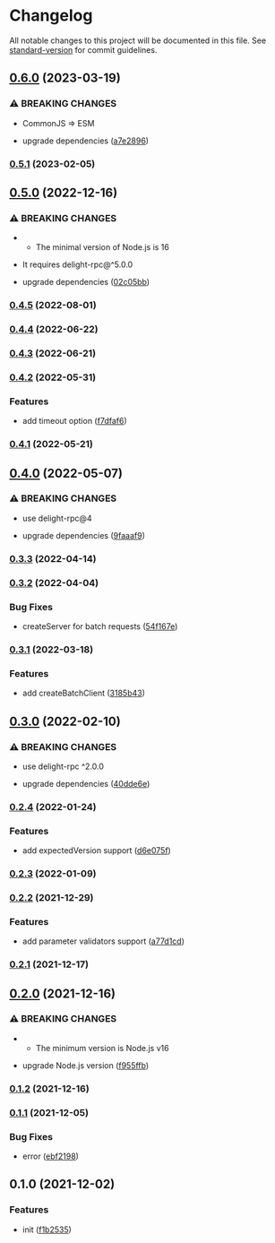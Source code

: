 # Changelog

All notable changes to this project will be documented in this file. See [standard-version](https://github.com/conventional-changelog/standard-version) for commit guidelines.

## [0.6.0](https://github.com/delight-rpc/native-websocket/compare/v0.5.1...v0.6.0) (2023-03-19)


### ⚠ BREAKING CHANGES

* CommonJS => ESM

* upgrade dependencies ([a7e2896](https://github.com/delight-rpc/native-websocket/commit/a7e2896f4a688d6ed29f2e04c2eb22e80de39bdc))

### [0.5.1](https://github.com/delight-rpc/native-websocket/compare/v0.5.0...v0.5.1) (2023-02-05)

## [0.5.0](https://github.com/delight-rpc/native-websocket/compare/v0.4.5...v0.5.0) (2022-12-16)


### ⚠ BREAKING CHANGES

* - The minimal version of Node.js is 16
- It requires delight-rpc@^5.0.0

* upgrade dependencies ([02c05bb](https://github.com/delight-rpc/native-websocket/commit/02c05bba37dd537d721286df90ae1330e87320d5))

### [0.4.5](https://github.com/delight-rpc/native-websocket/compare/v0.4.4...v0.4.5) (2022-08-01)

### [0.4.4](https://github.com/delight-rpc/native-websocket/compare/v0.4.3...v0.4.4) (2022-06-22)

### [0.4.3](https://github.com/delight-rpc/websocket-browser/compare/v0.4.2...v0.4.3) (2022-06-21)

### [0.4.2](https://github.com/delight-rpc/websocket-browser/compare/v0.4.1...v0.4.2) (2022-05-31)


### Features

* add timeout option ([f7dfaf6](https://github.com/delight-rpc/websocket-browser/commit/f7dfaf6c65d4b3e687e7bf93cfb9d1c5b88df6dc))

### [0.4.1](https://github.com/delight-rpc/websocket-browser/compare/v0.4.0...v0.4.1) (2022-05-21)

## [0.4.0](https://github.com/delight-rpc/websocket-browser/compare/v0.3.3...v0.4.0) (2022-05-07)


### ⚠ BREAKING CHANGES

* use delight-rpc@4

* upgrade dependencies ([9faaaf9](https://github.com/delight-rpc/websocket-browser/commit/9faaaf9e20da27143a0cbd241bc7f72b06a0d841))

### [0.3.3](https://github.com/delight-rpc/websocket-browser/compare/v0.3.2...v0.3.3) (2022-04-14)

### [0.3.2](https://github.com/delight-rpc/websocket-browser/compare/v0.3.1...v0.3.2) (2022-04-04)


### Bug Fixes

* createServer for batch requests ([54f167e](https://github.com/delight-rpc/websocket-browser/commit/54f167ebe81ecd4fd02d8b55b79126ba315875f1))

### [0.3.1](https://github.com/delight-rpc/websocket-browser/compare/v0.3.0...v0.3.1) (2022-03-18)


### Features

* add createBatchClient ([3185b43](https://github.com/delight-rpc/websocket-browser/commit/3185b43f3a3295431191f6ac52291db3abecc426))

## [0.3.0](https://github.com/delight-rpc/websocket-browser/compare/v0.2.4...v0.3.0) (2022-02-10)


### ⚠ BREAKING CHANGES

* use delight-rpc ^2.0.0

* upgrade dependencies ([40dde6e](https://github.com/delight-rpc/websocket-browser/commit/40dde6ec0b71d833b0c375700216fbe19fa25828))

### [0.2.4](https://github.com/delight-rpc/websocket-browser/compare/v0.2.3...v0.2.4) (2022-01-24)


### Features

* add expectedVersion support ([d6e075f](https://github.com/delight-rpc/websocket-browser/commit/d6e075f5d30a46d77f08528d40b3aa6421e89bbd))

### [0.2.3](https://github.com/delight-rpc/websocket-browser/compare/v0.2.2...v0.2.3) (2022-01-09)

### [0.2.2](https://github.com/delight-rpc/websocket-browser/compare/v0.2.1...v0.2.2) (2021-12-29)


### Features

* add parameter validators support ([a77d1cd](https://github.com/delight-rpc/websocket-browser/commit/a77d1cd266a77431dc4532af8c88f1c8177349a2))

### [0.2.1](https://github.com/delight-rpc/websocket-browser/compare/v0.2.0...v0.2.1) (2021-12-17)

## [0.2.0](https://github.com/delight-rpc/websocket-browser/compare/v0.1.2...v0.2.0) (2021-12-16)


### ⚠ BREAKING CHANGES

* - The minimum version is Node.js v16

* upgrade Node.js version ([f955ffb](https://github.com/delight-rpc/websocket-browser/commit/f955ffb1cf50b09f59177d2bc363ea8ea000dc46))

### [0.1.2](https://github.com/delight-rpc/websocket-browser/compare/v0.1.1...v0.1.2) (2021-12-16)

### [0.1.1](https://github.com/delight-rpc/websocket-browser/compare/v0.1.0...v0.1.1) (2021-12-05)


### Bug Fixes

* error ([ebf2198](https://github.com/delight-rpc/websocket-browser/commit/ebf2198ebd3e56172e06ce5e1a72deea29bfc0ab))

## 0.1.0 (2021-12-02)


### Features

* init ([f1b2535](https://github.com/delight-rpc/websocket-browser/commit/f1b253509dcca458622b83a63375f2a34efd72d0))
